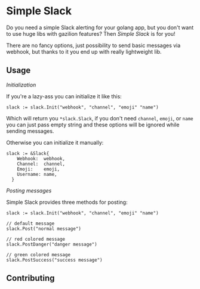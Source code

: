 # Simple Slack

Do you need a simple Slack alerting for your golang app, but you don't want to use huge libs with gazilion features?
Then *Simple Slack* is for you!

There are no fancy options, just possibility to send basic messages via webhook, but thanks to it you end up with really lightweight lib.

## Usage

*Initialization*

If you're a lazy-ass you can initialize it like this:

```
slack := slack.Init("webhook", "channel", "emoji" "name")
```

Which will return you `*slack.Slack`, if you don't need `channel`, `emoji`, or `name` you can just pass empty string and these options will be ignored while sending messages.

Otherwise you can initialize it manually:

```
slack := &Slack{
    Webhook:  webhook,
    Channel:  channel,
    Emoji:    emoji,
    Username: name,
  }
```

*Posting messages*

Simple Slack provides three methods for posting:

```
slack := slack.Init("webhook", "channel", "emoji" "name")

// default message
slack.Post("normal message")

// red colored message
slack.PostDanger("danger message")

// green colored message
slack.PostSuccess("success message")
```

## Contributing
